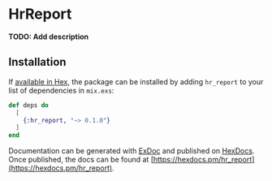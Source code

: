 # HrReport

**TODO: Add description**

## Installation

If [available in Hex](https://hex.pm/docs/publish), the package can be installed
by adding `hr_report` to your list of dependencies in `mix.exs`:

```elixir
def deps do
  [
    {:hr_report, "~> 0.1.0"}
  ]
end
```

Documentation can be generated with [ExDoc](https://github.com/elixir-lang/ex_doc)
and published on [HexDocs](https://hexdocs.pm). Once published, the docs can
be found at [https://hexdocs.pm/hr_report](https://hexdocs.pm/hr_report).

